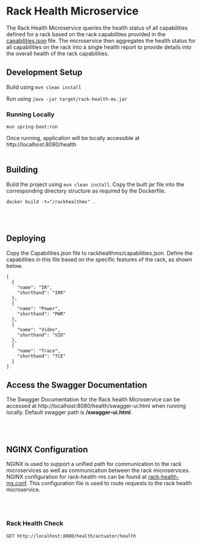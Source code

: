 # Rack Health Microservice

The Rack Health Microservice queries the health status of all capabilities defined for a rack based on the rack capabilities provided in the [capabilities.json](rackhealthms/capabilities.json) file.
The microservice then aggregates the health status for all capabilities on the rack into a single health report to provide details into the overall health of the rack capabilities.
## Development Setup

Build using `mvn clean install`

Run using `java -jar target/rack-health-ms.jar`  

### Running Locally

`mvn spring-boot:run`

Once running, application will be locally accessible at http://localhost:8080/health
<br><br>

## Building

Build the project using `mvn clean install`.
Copy the built jar file into the corresponding directory structure as required by the Dockerfile.

    docker build -t="/rackhealthms" .


<br><br>

## Deploying

Copy the Capabilities.json file to rackhealthms/capabilities.json. Define the capabilities in this file based on the specific features of the rack, as shown below.

```
[
  {
    "name": "IR",
    "shorthand": "IRR"
  },
  {
    "name": "Power",
    "shorthand": "PWR"
  },
  {
    "name": "Video",
    "shorthand": "VID"
  },
  {
    "name": "Trace",
    "shorthand": "TCE"
  }
]
```

## Access the Swagger Documentation

The Swagger Documentation for the Rack health Microservice can be accessed at http://localhost:8080/health/swagger-ui.html when running locally. Default swagger path is **/swagger-ui.html**.


<br><br>

## NGINX Configuration

NGINX is used to support a unified path for communication to the rack microservices as well as communication between the rack microservices. NGINX configuration for rack-health-ms can be found at [rack-health-ms.conf](conf/rack-health-ms.conf). This configuration file is used to route requests to the rack health microservice.


<br><br>

### Rack Health Check

    GET http://localhost:8080/health/actuator/health 
